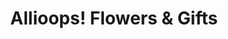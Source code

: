 ---
title: "Allioops! Flowers & Gifts"
url: /new-london/allioops-flowers-und-gifts/
shop: Blumen
---